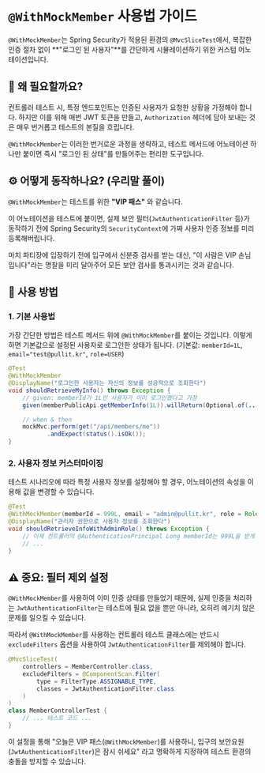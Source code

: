 # `@WithMockMember` 사용법 가이드

`@WithMockMember`는 Spring Security가 적용된 환경의 `@MvcSliceTest`에서, 복잡한 인증 절차 없이 **"로그인 된 사용자"**를 간단하게 시뮬레이션하기 위한 커스텀 어노테이션입니다.

## 🤔 왜 필요할까요?

컨트롤러 테스트 시, 특정 엔드포인트는 인증된 사용자가 요청한 상황을 가정해야 합니다. 하지만 이를 위해 매번 JWT 토큰을 만들고, `Authorization` 헤더에 담아 보내는 것은 매우 번거롭고 테스트의 본질을 흐립니다.

`@WithMockMember`는 이러한 번거로운 과정을 생략하고, 테스트 메서드에 어노테이션 하나만 붙이면 즉시 "로그인 된 상태"를 만들어주는 편리한 도구입니다.

## ⚙️ 어떻게 동작하나요? (우리말 풀이)

`@WithMockMember`는 테스트를 위한 **"VIP 패스"** 와 같습니다.

이 어노테이션을 테스트에 붙이면, 실제 보안 필터(`JwtAuthenticationFilter` 등)가 동작하기 전에 Spring Security의 `SecurityContext`에 가짜 사용자 인증 정보를 미리 등록해버립니다.

마치 파티장에 입장하기 전에 입구에서 신분증 검사를 받는 대신, "이 사람은 VIP 손님입니다"라는 명찰을 미리 달아주어 모든 보안 검사를 통과시키는 것과 같습니다.

## 📝 사용 방법

### 1. 기본 사용법

가장 간단한 방법은 테스트 메서드 위에 `@WithMockMember`를 붙이는 것입니다. 이렇게 하면 기본값으로 설정된 사용자로 로그인한 상태가 됩니다. (기본값: `memberId=1L`, `email="test@pullit.kr"`, `role=USER`)

```java
@Test
@WithMockMember
@DisplayName("로그인한 사용자는 자신의 정보를 성공적으로 조회한다")
void shouldRetrieveMyInfo() throws Exception {
    // given: memberId가 1L인 사용자가 이미 로그인했다고 가정
    given(memberPublicApi.getMemberInfo(1L)).willReturn(Optional.of(...));

    // when & then
    mockMvc.perform(get("/api/members/me"))
           .andExpect(status().isOk());
}
```

### 2. 사용자 정보 커스터마이징

테스트 시나리오에 따라 특정 사용자 정보를 설정해야 할 경우, 어노테이션의 속성을 이용해 값을 변경할 수 있습니다.

```java
@Test
@WithMockMember(memberId = 999L, email = "admin@pullit.kr", role = Role.ADMIN)
@DisplayName("관리자 권한으로 사용자 정보를 조회한다")
void shouldRetrieveInfoWithAdminRole() throws Exception {
    // 이제 컨트롤러의 @AuthenticationPrincipal Long memberId는 999L을 받게 됩니다.
    // ...
}
```

## ⚠️ 중요: 필터 제외 설정

`@WithMockMember`를 사용하여 이미 인증 상태를 만들었기 때문에, 실제 인증을 처리하는 `JwtAuthenticationFilter`는 테스트에 필요 없을 뿐만 아니라, 오히려 예기치 않은 문제를 일으킬 수 있습니다.

따라서 `@WithMockMember`를 사용하는 컨트롤러 테스트 클래스에는 반드시 `excludeFilters` 옵션을 사용하여 `JwtAuthenticationFilter`를 제외해야 합니다.

```java
@MvcSliceTest(
    controllers = MemberController.class,
    excludeFilters = @ComponentScan.Filter(
        type = FilterType.ASSIGNABLE_TYPE,
        classes = JwtAuthenticationFilter.class
    )
)
class MemberControllerTest {
    // ... 테스트 코드 ...
}
```

이 설정을 통해 "오늘은 VIP 패스(`@WithMockMember`)를 사용하니, 입구의 보안요원(`JwtAuthenticationFilter`)은 잠시 쉬세요" 라고 명확하게 지정하여 테스트 환경의 충돌을 방지할 수 있습니다.
